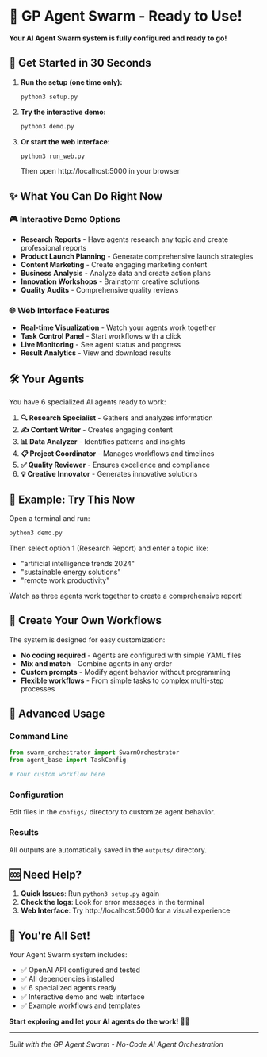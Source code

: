 # 🤖 GP Agent Swarm - Ready to Use!

**Your AI Agent Swarm system is fully configured and ready to go!**

## 🚀 Get Started in 30 Seconds

1. **Run the setup (one time only):**
   ```bash
   python3 setup.py
   ```

2. **Try the interactive demo:**
   ```bash
   python3 demo.py
   ```

3. **Or start the web interface:**
   ```bash
   python3 run_web.py
   ```
   Then open http://localhost:5000 in your browser

## ✨ What You Can Do Right Now

### 🎮 Interactive Demo Options
- **Research Reports** - Have agents research any topic and create professional reports
- **Product Launch Planning** - Generate comprehensive launch strategies
- **Content Marketing** - Create engaging marketing content
- **Business Analysis** - Analyze data and create action plans
- **Innovation Workshops** - Brainstorm creative solutions
- **Quality Audits** - Comprehensive quality reviews

### 🌐 Web Interface Features
- **Real-time Visualization** - Watch your agents work together
- **Task Control Panel** - Start workflows with a click
- **Live Monitoring** - See agent status and progress
- **Result Analytics** - View and download results

## 🛠️ Your Agents

You have 6 specialized AI agents ready to work:

1. **🔍 Research Specialist** - Gathers and analyzes information
2. **✍️ Content Writer** - Creates engaging content
3. **📊 Data Analyzer** - Identifies patterns and insights
4. **📋 Project Coordinator** - Manages workflows and timelines
5. **✅ Quality Reviewer** - Ensures excellence and compliance
6. **💡 Creative Innovator** - Generates innovative solutions

## 🎯 Example: Try This Now

Open a terminal and run:
```bash
python3 demo.py
```

Then select option **1** (Research Report) and enter a topic like:
- "artificial intelligence trends 2024"
- "sustainable energy solutions"
- "remote work productivity"

Watch as three agents work together to create a comprehensive report!

## 🎨 Create Your Own Workflows

The system is designed for easy customization:

- **No coding required** - Agents are configured with simple YAML files
- **Mix and match** - Combine agents in any order
- **Custom prompts** - Modify agent behavior without programming
- **Flexible workflows** - From simple tasks to complex multi-step processes

## 🚀 Advanced Usage

### Command Line
```python
from swarm_orchestrator import SwarmOrchestrator
from agent_base import TaskConfig

# Your custom workflow here
```

### Configuration
Edit files in the `configs/` directory to customize agent behavior.

### Results
All outputs are automatically saved in the `outputs/` directory.

## 🆘 Need Help?

1. **Quick Issues**: Run `python3 setup.py` again
2. **Check the logs**: Look for error messages in the terminal
3. **Web Interface**: Try http://localhost:5000 for a visual experience

## 🎉 You're All Set!

Your Agent Swarm system includes:
- ✅ OpenAI API configured and tested
- ✅ All dependencies installed
- ✅ 6 specialized agents ready
- ✅ Interactive demo and web interface
- ✅ Example workflows and templates

**Start exploring and let your AI agents do the work!** 🤖✨

---

*Built with the GP Agent Swarm - No-Code AI Agent Orchestration*
